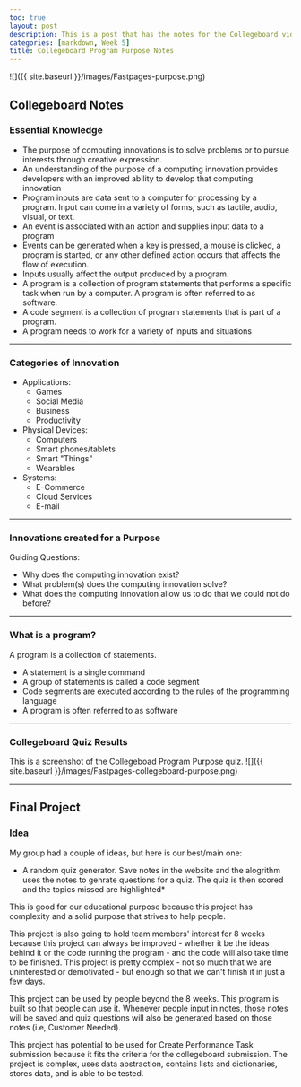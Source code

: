 ```yaml
---
toc: true
layout: post
description: This is a post that has the notes for the Collegeboard videos on program purpose
categories: [markdown, Week 5]
title: Collegeboard Program Purpose Notes
---
```


![]({{ site.baseurl }}/images/Fastpages-purpose.png)

## Collegeboard Notes

### Essential Knowledge
- The purpose of computing innovations is to solve problems or to pursue interests through creative expression.
- An understanding of the purpose of a computing innovation provides developers with an improved ability to develop that computing innovation
- Program inputs are data sent to a computer for processing by a program. Input can come in a variety of forms, such as tactile, audio, visual, or text.
- An event is associated with an action and supplies input data to a program
- Events can be generated when a key is pressed, a mouse is clicked, a program is started, or any other defined action occurs that affects the flow of execution.
- Inputs usually affect the output produced by a program.
- A program is a collection of program statements that performs a specific task when run by a computer. A program is often referred to as software.
- A code segment is a collection of program statements that is part of a program.
- A program needs to work for a variety of inputs and situations

---

### Categories of Innovation
- Applications:
    - Games
    - Social Media
    - Business
    - Productivity
- Physical Devices:
    - Computers
    - Smart phones/tablets
    - Smart "Things"
    - Wearables
- Systems:
    - E-Commerce
    - Cloud Services
    - E-mail

---

### Innovations created for a Purpose
Guiding Questions:
- Why does the computing innovation exist?
- What problem(s) does the computing innovation solve?
- What does the computing innovation allow us to do that we could not do before?

---

### What is a program?
A program is a collection of statements.
- A statement is a single command
- A group of statements is called a code segment
- Code segments are executed according to the rules of the programming language
- A program is often referred to as software

---

### Collegeboard Quiz Results
This is a screenshot of the Collegeboad Program Purpose quiz.
![]({{ site.baseurl }}/images/Fastpages-collegeboard-purpose.png)

---

## Final Project

### Idea
My group had a couple of ideas, but here is our best/main one:
- A random quiz generator. Save notes in the website and the alogrithm uses the notes to genrate questions for a quiz. The quiz is then scored and the topics missed are highlighted*

This is good for our educational purpose because this project has complexity and a solid purpose that strives to help people.

This project is also going to hold team members' interest for 8 weeks because this project can always be improved - whether it be the ideas behind it or the code running the program - and the code will also take time to be finished. This project is pretty complex - not so much that we are uninterested or demotivated - but enough so that we can't finish it in just a few days.

This project can be used by people beyond the 8 weeks. This program is built so that people can use it. Whenever people input in notes, those notes will be saved and quiz questions will also be generated based on those notes (i.e, Customer Needed).

This project has potential to be used for Create Performance Task submission because it fits the criteria for the collegeboard submission. The project is complex, uses data abstraction, contains lists and dictionaries, stores data, and is able to be tested.
